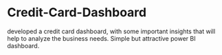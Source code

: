 # Credit-Card-Dashboard
developed a credit card dashboard, with some important insights that will help to analyze the business needs. Simple but attractive power BI dashboard.
